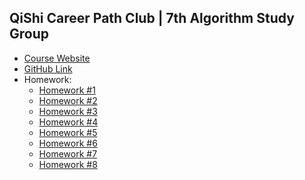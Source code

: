 ## QiShi Career Path Club | 7th Algorithm Study Group</h2>

* <a href="https://www.qishicpc.com/activities/profile/146/">Course Website</a>
* <a href="https://github.com/smartzdp/QiShi-Career-Path-Club/tree/master/7th%20Algorithm%20Study%20Group">GitHub Link</a>
* Homework:
  * <a href="https://smartzdp.github.io/qishicpc/al007/hw1.html">Homework #1</a>
  * <a href="https://smartzdp.github.io/qishicpc/al007/hw2.html">Homework #2</a>
  * <a href="https://smartzdp.github.io/qishicpc/al007/hw3.html">Homework #3</a>
  * <a href="https://smartzdp.github.io/qishicpc/al007/hw4.html">Homework #4</a>
  * <a href="https://smartzdp.github.io/qishicpc/al007/hw5.html">Homework #5</a>
  * <a href="https://smartzdp.github.io/qishicpc/al007/hw6.html">Homework #6</a>
  * <a href="https://smartzdp.github.io/qishicpc/al007/hw7.html">Homework #7</a>
  * <a href="https://smartzdp.github.io/qishicpc/al007/hw8.html">Homework #8</a>
